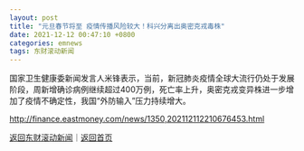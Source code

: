 ```yaml
---
layout: post
title: "元旦春节将至 疫情传播风险较大！科兴分离出奥密克戎毒株"
date: 2021-12-12 00:47:10 +0800
categories: emnews
tags: 东财滚动新闻
---
```


国家卫生健康委新闻发言人米锋表示，当前，新冠肺炎疫情全球大流行仍处于发展阶段，周新增确诊病例继续超过400万例，死亡率上升，奥密克戎变异株进一步增加了疫情不确定性，我国“外防输入”压力持续增大。

<http://finance.eastmoney.com/news/1350,202112112210676453.html>

[返回东财滚动新闻](//finews.withounder.com/emnews/)｜[返回首页](//finews.withounder.com/)